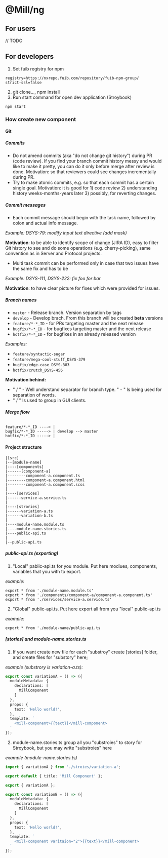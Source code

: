 # @Mill/ng

## For users

// TODO

## For developers

1. Set fuib registry for npm
```
registry=https://nxrepo.fuib.com/repository/fuib-npm-group/
strict-ssl=false
```
2. git clone..., npm install
3. Run start command for open dev application (Stroybook)
```
npm start
```

### How create new component
#### Git 
##### **Commits**
* Do not amend commits (aka "do not change git history") during PR (code review).
If you find your branch commit history messy and would like to make it pretty, you can do it only before merge after review is done.
Motivation: so that reviewers could see changes incrementally during PR.
* Try to make atomic commits, e.g. so that each commit has a certain single goal.
Motivation: it is good for 1) code review 2) understanding history weeks-months-years later 3) possibly, for reverting changes.

##### **Commit messages**
* Each commit message should begin with the task name, followed by colon and actual info message.

*Example: DSYS-79: modify input text directive (add mask)*

**Motivation**: to be able to identify scope of change (JIRA ID), easy to filter Git history to see and do some operations (e.g. cherry-picking), same convention as in Server and Protocol projects.

* Multi task commit can be performed only in case that two issues have the same fix and has to be 

*Example: DSYS-111, DSYS-222: fix foo for bar*

**Motivation**: to have clear picture for fixes which were provided for issues.

##### **Branch names**
* `master` - Release branch. Version separation by tags
* `develop` - Develop brach. From this branch will be created **beta** versions
* `feature/*-*_ID` - for PRs targeting master and the next release
* `bugfix/*-*_ID` - for bugfixes targeting master and the next release
* `hotfix/*-*_ID` - for bugfixes in an already released version

*Examples:*
* `feature/syntactic-sugar`
* `feature/mega-cool-stuff_DSYS-379`
* `bugfix/edge-case_DSYS-383`
* `hotfix/crutch_DSYS-456`

**Motivation behind:**
* " / " - Well understand separator for branch type. " - " Is being used for separation of words.
* " / " Is used to group in GUI clients.

###### **Merge flow**
```
feature/*-*_ID ----> |
bugfix/*-*_ID -----> | develop --> master
hotfix/*-*_ID -----> |
```


#### Project structure
```
|[src]
|--[module-name]
|----[components]
|------[component-a]
|--------component-a.component.ts
|--------component-a.component.html
|--------component-a.component.scss
|
|----[services]
|------service-a.service.ts
|
|----[strories]
|------variation-a.ts
|------variation-b.ts
|
|----module-name.module.ts
|----module-name.stories.ts
|----public-api.ts
|
|--public-api.ts
```
##### **public-api.ts (exporting)**
1. "Local" pablic-api.ts for you module. Put here modlues, components, variables that you with to export.

*example:*
```
export * from './module-name.module.ts'
export * from './components/component-a/component-a.component.ts'
export * from './services/service-a.service.ts'
```
2. "Global" public-api.ts. Put here export all from you "local" public-api.ts

*example:*
```
export * from './module-name/public-api.ts
```
##### **[stories] and module-name.stories.ts**
1. If you want create new file for each "substroy" create [stories] folder, and create files for "substory" here;

*example (substrory is variation-a.ts):*
```typescript
export const variationA = () => ({
  moduleMetadata: {
    declarations: [
      MillComponent
    ]
  },
  props: {
    text: 'Hello world!',
  },
  template: `
    <mill-component>{{text}}</mill-component>
  `
});
``` 

2. module-name.stories.ts group all you "substroies" to story for Stroybook, but you may write "substroies" here

*example (module-name.stories.ts)*
```typescript
import { variationA } from './stroies/variation-a';

export default { title: 'Mill Component' };

export { variationA };

export const variationB = () => ({
  moduleMetadata: {
    declarations: [
      MillComponent
    ]
  },
  props: {
    text: 'Hello world!',
  },
  template: `
    <mill-component varitaion="2">{{text}}</mill-component>
  `
});
```

